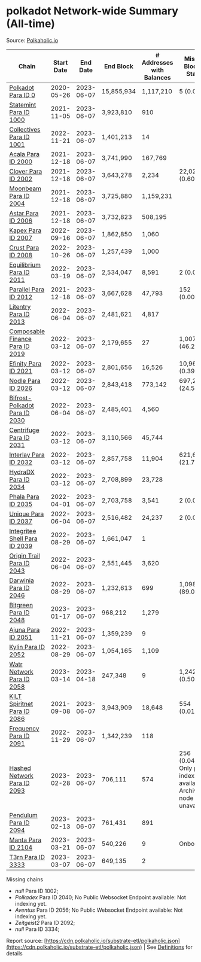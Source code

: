 # polkadot Network-wide Summary (All-time)

Source: [Polkaholic.io](https://polkaholic.io)


| Chain            | Start Date | End Date | End Block | # Addresses with Balances | Missing Blocks / Status |
| ---------------- | ---------- | ---------| --------- | ------------------------- | ----------------------- |
| [Polkadot Para ID 0](/polkadot/0-polkadot) | 2020-05-26 | 2023-06-07 | 15,855,934 |  1,117,210 | 5 (0.00%)  |
| [Statemint Para ID 1000](/polkadot/1000-statemint) | 2021-11-05 | 2023-06-07 | 3,923,810 |  910 |    |
| [Collectives Para ID 1001](/polkadot/1001-collectives) | 2022-11-21 | 2023-06-07 | 1,401,213 |  14 |    |
| [Acala Para ID 2000](/polkadot/2000-acala) | 2021-12-18 | 2023-06-07 | 3,741,990 |  167,769 |    |
| [Clover Para ID 2002](/polkadot/2002-clover) | 2021-12-18 | 2023-06-07 | 3,643,278 |  2,234 | 22,020 (0.60%)  |
| [Moonbeam Para ID 2004](/polkadot/2004-moonbeam) | 2021-12-18 | 2023-06-07 | 3,725,880 |  1,159,231 |    |
| [Astar Para ID 2006](/polkadot/2006-astar) | 2021-12-18 | 2023-06-07 | 3,732,823 |  508,195 |    |
| [Kapex Para ID 2007](/polkadot/2007-kapex) | 2022-09-16 | 2023-06-07 | 1,862,850 |  1,060 |    |
| [Crust Para ID 2008](/polkadot/2008-crust) | 2022-10-26 | 2023-06-07 | 1,257,439 |  1,000 |    |
| [Equilibrium Para ID 2011](/polkadot/2011-equilibrium) | 2022-03-19 | 2023-06-07 | 2,534,047 |  8,591 | 2 (0.00%)  |
| [Parallel Para ID 2012](/polkadot/2012-parallel) | 2021-12-18 | 2023-06-07 | 3,667,628 |  47,793 | 152 (0.00%)  |
| [Litentry Para ID 2013](/polkadot/2013-litentry) | 2022-06-04 | 2023-06-07 | 2,481,621 |  4,817 |    |
| [Composable Finance Para ID 2019](/polkadot/2019-composable) | 2022-03-12 | 2023-06-07 | 2,179,655 |  27 | 1,007,561 (46.23%)  |
| [Efinity Para ID 2021](/polkadot/2021-efinity) | 2022-03-12 | 2023-06-07 | 2,801,656 |  16,526 | 10,968 (0.39%)  |
| [Nodle Para ID 2026](/polkadot/2026-nodle) | 2022-03-12 | 2023-06-07 | 2,843,418 |  773,142 | 697,249 (24.52%)  |
| [Bifrost-Polkadot Para ID 2030](/polkadot/2030-bifrost-dot) | 2022-06-04 | 2023-06-07 | 2,485,401 |  4,560 |    |
| [Centrifuge Para ID 2031](/polkadot/2031-centrifuge) | 2022-03-12 | 2023-06-07 | 3,110,566 |  45,744 |    |
| [Interlay Para ID 2032](/polkadot/2032-interlay) | 2022-03-12 | 2023-06-07 | 2,857,758 |  11,904 | 621,626 (21.75%)  |
| [HydraDX Para ID 2034](/polkadot/2034-hydradx) | 2022-03-12 | 2023-06-07 | 2,708,899 |  23,728 |    |
| [Phala Para ID 2035](/polkadot/2035-phala) | 2022-04-01 | 2023-06-07 | 2,703,758 |  3,541 | 2 (0.00%)  |
| [Unique Para ID 2037](/polkadot/2037-unique) | 2022-06-04 | 2023-06-07 | 2,516,482 |  24,237 | 2 (0.00%)  |
| [Integritee Shell Para ID 2039](/polkadot/2039-integritee-shell) | 2022-08-29 | 2023-06-07 | 1,661,047 |  1 |    |
| [Origin Trail Para ID 2043](/polkadot/2043-origintrail) | 2022-06-04 | 2023-06-07 | 2,551,445 |  3,620 |    |
| [Darwinia Para ID 2046](/polkadot/2046-darwinia) | 2022-08-29 | 2023-06-07 | 1,232,613 |  699 | 1,098,153 (89.09%)  |
| [Bitgreen Para ID 2048](/polkadot/2048-bitgreen) | 2023-01-17 | 2023-06-07 | 968,212 |  1,279 |    |
| [Ajuna Para ID 2051](/polkadot/2051-ajuna) | 2022-11-21 | 2023-06-07 | 1,359,239 |  9 |    |
| [Kylin Para ID 2052](/polkadot/2052-kylin) | 2022-08-29 | 2023-06-07 | 1,054,165 |  1,109 |    |
| [Watr Network Para ID 2058](/polkadot/2058-watr) | 2023-03-14 | 2023-04-18 | 247,348 |  9 | 1,242 (0.50%)  |
| [KILT Spiritnet Para ID 2086](/polkadot/2086-kilt) | 2021-09-08 | 2023-06-07 | 3,943,909 |  18,648 | 554 (0.01%)  |
| [Frequency Para ID 2091](/polkadot/2091-frequency) | 2022-11-29 | 2023-06-07 | 1,342,239 |  118 |    |
| [Hashed Network Para ID 2093](/polkadot/2093-hashed) | 2023-02-28 | 2023-06-07 | 706,111 |  574 | 256 (0.04%) Only partial index available: Archive node unavailable |
| [Pendulum Para ID 2094](/polkadot/2094-pendulum) | 2023-02-13 | 2023-06-07 | 761,431 |  891 |    |
| [Manta Para ID 2104](/polkadot/2104-manta) | 2023-03-21 | 2023-06-07 | 540,226 |  9 |   Onboarding |
| [T3rn Para ID 3333](/polkadot/3333-t3rn) | 2023-03-07 | 2023-06-07 | 649,135 |  2 |    |

Missing chains


* *null* Para ID 1002; 
* *Polkadex* Para ID 2040; No Public Websocket Endpoint available: Not indexing yet.
* *Aventus* Para ID 2056; No Public Websocket Endpoint available: Not indexing yet.
* *Zeitgeist2* Para ID 2092; 
* *null* Para ID 3334; 

Report source: [https://cdn.polkaholic.io/substrate-etl/polkaholic.json](https://cdn.polkaholic.io/substrate-etl/polkaholic.json) | See [Definitions](/DEFINITIONS.md) for details
